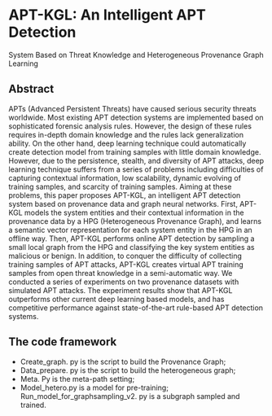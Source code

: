 # APT-KGL: An Intelligent APT Detection
System Based on Threat Knowledge and
Heterogeneous Provenance Graph Learning

## Abstract
APTs (Advanced Persistent Threats) have caused serious security threats worldwide. Most existing APT detection systems
are implemented based on sophisticated forensic analysis rules. However, the design of these rules requires in-depth domain
knowledge and the rules lack generalization ability. On the other hand, deep learning technique could automatically create detection
model from training samples with little domain knowledge. However, due to the persistence, stealth, and diversity of APT attacks, deep
learning technique suffers from a series of problems including difficulties of capturing contextual information, low scalability, dynamic
evolving of training samples, and scarcity of training samples. Aiming at these problems, this paper proposes APT-KGL, an intelligent
APT detection system based on provenance data and graph neural networks. First, APT-KGL models the system entities and their
contextual information in the provenance data by a HPG (Heterogeneous Provenance Graph), and learns a semantic vector
representation for each system entity in the HPG in an offline way. Then, APT-KGL performs online APT detection by sampling a small
local graph from the HPG and classifying the key system entities as malicious or benign. In addition, to conquer the difficulty of
collecting training samples of APT attacks, APT-KGL creates virtual APT training samples from open threat knowledge in a
semi-automatic way. We conducted a series of experiments on two provenance datasets with simulated APT attacks. The experiment
results show that APT-KGL outperforms other current deep learning based models, and has competitive performance against
state-of-the-art rule-based APT detection systems.

## The code framework
- Create_graph. py is the script to build the Provenance Graph;
- Data_prepare. py is the script to build the heterogeneous graph;
- Meta. Py is the meta-path setting;
- Model_hetero.py is a model for pre-training; Run_model_for_graphsampling_v2. py is a subgraph sampled and trained.